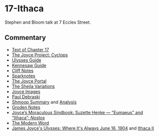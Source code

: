 # 17-Ithaca

Stephen and Bloom talk at 7 Eccles Street.

## Commentary

- [Text of Chapter 17](http://www.online-literature.com/james_joyce/ulysses/17/)
- [The Joyce Project: Cyclops](http://m.joyceproject.com/chapters/ithaca.html)
- [Ulysses Guide](http://www.ulyssesguide.com/17-ithaca)
- [Kennesaw Guide](http://web.archive.org/web/20120515105005/http://ksumail.kennesaw.edu:80/~mglosup/ulysses/ithaca.htm)
- [Cliff Notes](http://www.cliffsnotes.com/literature/u/ulysses/summary-and-analysis/chapter-17)
- [Sparknotes](http://www.sparknotes.com/lit/ulysses/section17/)
- [The Joyce Portal](http://web.archive.org/web/20130409060521/http://www.robotwisdom.com/jaj/ulysses/index.html#ithaca)
- [The Sheila Variations](http://www.sheilaomalley.com/?p=7637)
- [Joyce Images](http://www.joyceimages.com/chapter/17/)
- [Paul Debraski](https://ijustreadaboutthat.com/2010/08/23/james-joyce%e2%80%93week-7-ulysses-1922-eumaeus-ithaca/)
- [Shmoop Summary](https://www.shmoop.com/study-guides/literature/ulysses-joyce/summary/episode-17-ithaca) and [Analysis](https://www.shmoop.com/study-guides/literature/ulysses-joyce/summary/ithaca-analysis)
- [Groden Notes](http://www.michaelgroden.com/notes/open17.html)
- [Joyce’s Moraculous Sindbook: Suzette Henke — “Eumaeus” and “Ithaca”: *Nostos*](https://kb.osu.edu/bitstream/handle/1811/24647/JOYCES_MORACULOUS_SINDBOOK.pdf?sequence=1&isAllowed=y)
- [The Modern Word](http://web.archive.org/web/20150423131232/http://www.themodernword.com/joyce/)
- [James Joyce's Ulysses: Where It's Always June 16, 1904](http://loki.stockton.edu/~kinsellt/projects/ulysses/storyReader$52.html) and [Ithaca II](http://loki.stockton.edu/~kinsellt/projects/ulysses/storyReader$60.html)
